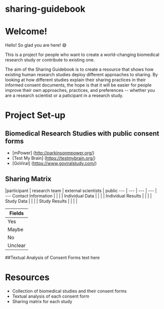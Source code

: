 # sharing-guidebook

# Welcome!

Hello! So glad you are here!   :smile:

This is a project for people who want to create a world-changing biomedical research study or contribute to existing one.  

The aim of the Sharing Guidebook is to create a resource that shows how existing human research studies deploy different approaches to sharing. By looking at how different studies explain their sharing practices in their informed consent documents, the hope is that it will be easier for people improve their own approaches, practices, and preferences -- whether you are a research scientist or a paticipant in a research study.

# Project Set-up

## Biomedical Research Studies with public consent forms
* [mPower] (http://parkinsonmpower.org/)
* [Test My Brain] (https://testmybrain.org/)
* [GoViral] (https://www.goviralstudy.com/)

## Sharing Matrix
   |participant |	research team	| external scientists |	public
--- | --- | --- | --- | ---
Contact Information |  |  |  | 
Individual Data |  |  |  | 
Individual Results |  |  |  | 
Study Data |  |  |  | 
Study Results |  |  |  | 

| Fields  |
|---------|
| Yes     |
| Maybe   |
| No      |
| Unclear |


##Textual Analysis of Consent Forms
text here

# Resources
* Collection of biomedical studies and their consent forms
* Textual analysis of each consent form 
* Sharing matrix for each study


